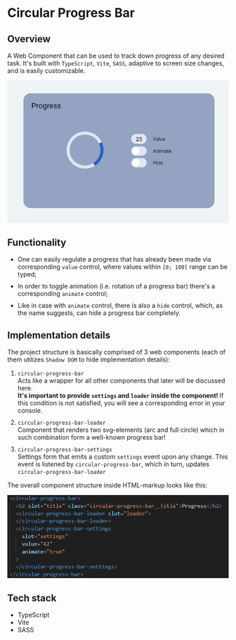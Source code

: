 # Circular Progress Bar

## Overview

A Web Component that can be used to track down progress of any desired task. It's built with `TypeScript`, `Vite`, `SASS`, adaptive to screen size changes, and is easily customizable.

![alt text](images/image.png)

## Functionality

<ul style='display: flex; flex-direction: column; gap: 10px'>
    <li>
        One can easily regulate a progress that has already been made via corresponding <code>value</code> control, where values within <code>[0; 100]</code> range can be typed;
    </li>
    <li>
        In order to toggle animation (i.e. rotation of a progress bar) there's a corresponding <code>animate</code> control;
    </li>
    <li>
        Like in case with <code>animate</code> control, there is also a <code>hide</code> control, which, as the name suggests, can hide a progress bar completely.
    </li>
</ul>

## Implementation details

The project structure is basically comprised of 3 web components (each of them utilizes <code>Shadow DOM</code> to hide implementation details):

<ol style='display: flex; flex-direction: column; gap: 10px'>
    <li>
        <code>circular-progress-bar</code>
        <div>
            Acts like a wrapper for all other components that later will be discussed here.
        </div>
        <b>
            It's important to provide <code>settings</code> and <code>loader</code> inside the component!
        </b>
            If this condition is not satisfied, you will see a corresponding error in your console.
    </li>
    <li>
        <code>circular-progress-bar-loader</code>
        <div>
            Component that renders two svg-elements (arc and full circle) which in such combination form a well-known progress bar!
        </div>
    </li>
    <li>
        <code>circular-progress-bar-settings</code>
        <div>
            Settings form that emits a custom <code>settings</code> event upon any change. This event is listened by <code>circular-progress-bar</code>, which in turn, updates <code>circular-progress-bar-loader</code>
        </div>
    </li>
</ol>

The overall component structure inside HTML-markup looks like this:

![alt text](images/image-2.png)

## Tech stack

- TypeScript
- Vite
- SASS
